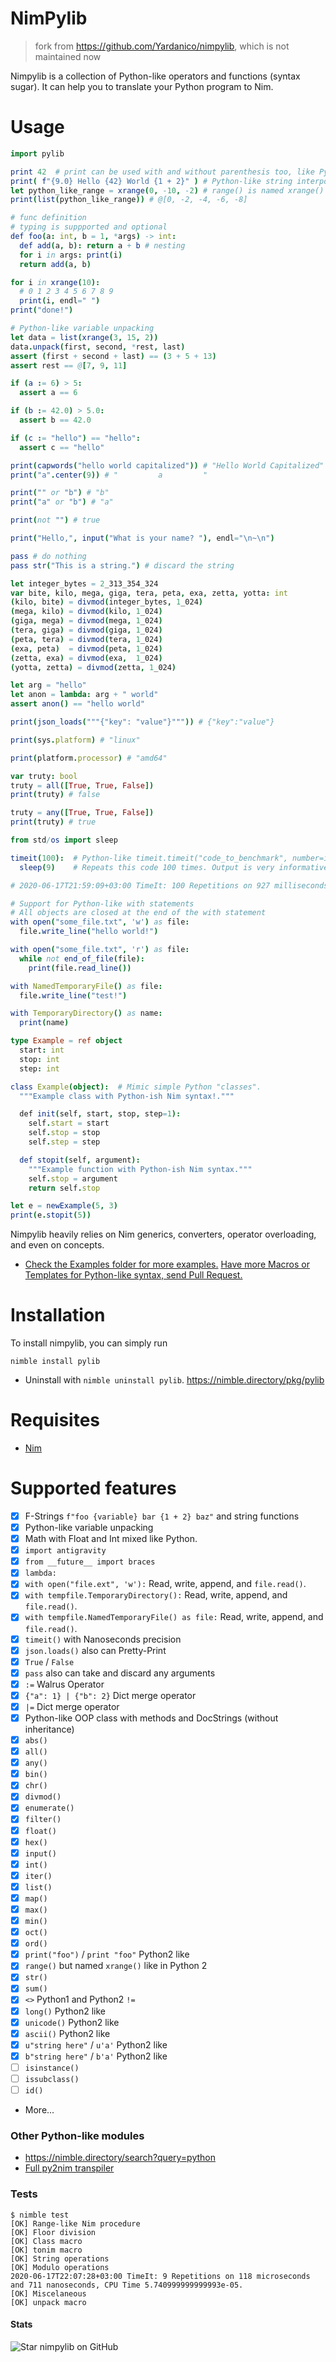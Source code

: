 # NimPylib

> fork from https://github.com/Yardanico/nimpylib, which is not maintained now

Nimpylib is a collection of Python-like operators and functions (syntax sugar).
It can help you to translate your Python program to Nim.


# Usage

```nim
import pylib

print 42  # print can be used with and without parenthesis too, like Python2.
print( f"{9.0} Hello {42} World {1 + 2}" ) # Python-like string interpolation
let python_like_range = xrange(0, -10, -2) # range() is named xrange() like Python2
print(list(python_like_range)) # @[0, -2, -4, -6, -8]

# func definition
# typing is suppported and optional
def foo(a: int, b = 1, *args) -> int:
  def add(a, b): return a + b # nesting
  for i in args: print(i)
  return add(a, b)

for i in xrange(10):
  # 0 1 2 3 4 5 6 7 8 9
  print(i, endl=" ")
print("done!")

# Python-like variable unpacking
let data = list(xrange(3, 15, 2))
data.unpack(first, second, *rest, last)
assert (first + second + last) == (3 + 5 + 13)
assert rest == @[7, 9, 11]

if (a := 6) > 5:
  assert a == 6

if (b := 42.0) > 5.0:
  assert b == 42.0

if (c := "hello") == "hello":
  assert c == "hello"

print(capwords("hello world capitalized")) # "Hello World Capitalized"
print("a".center(9)) # "         a         "

print("" or "b") # "b"
print("a" or "b") # "a"

print(not "") # true

print("Hello,", input("What is your name? "), endl="\n~\n")

pass # do nothing
pass str("This is a string.") # discard the string

let integer_bytes = 2_313_354_324
var bite, kilo, mega, giga, tera, peta, exa, zetta, yotta: int
(kilo, bite) = divmod(integer_bytes, 1_024)
(mega, kilo) = divmod(kilo, 1_024)
(giga, mega) = divmod(mega, 1_024)
(tera, giga) = divmod(giga, 1_024)
(peta, tera) = divmod(tera, 1_024)
(exa, peta)  = divmod(peta, 1_024)
(zetta, exa) = divmod(exa,  1_024)
(yotta, zetta) = divmod(zetta, 1_024)

let arg = "hello"
let anon = lambda: arg + " world"
assert anon() == "hello world"

print(json_loads("""{"key": "value"}""")) # {"key":"value"}

print(sys.platform) # "linux"

print(platform.processor) # "amd64"

var truty: bool
truty = all([True, True, False])
print(truty) # false

truty = any([True, True, False])
print(truty) # true

from std/os import sleep

timeit(100):  # Python-like timeit.timeit("code_to_benchmark", number=int)
  sleep(9)    # Repeats this code 100 times. Output is very informative.

# 2020-06-17T21:59:09+03:00 TimeIt: 100 Repetitions on 927 milliseconds, 704 microseconds, and 816 nanoseconds, CPU Time 0.0007382400000000003.

# Support for Python-like with statements
# All objects are closed at the end of the with statement
with open("some_file.txt", 'w') as file:
  file.write_line("hello world!")

with open("some_file.txt", 'r') as file:
  while not end_of_file(file):
    print(file.read_line())

with NamedTemporaryFile() as file:
  file.write_line("test!")

with TemporaryDirectory() as name:
  print(name)

type Example = ref object
  start: int
  stop: int
  step: int

class Example(object):  # Mimic simple Python "classes".
  """Example class with Python-ish Nim syntax!."""

  def init(self, start, stop, step=1):
    self.start = start
    self.stop = stop
    self.step = step

  def stopit(self, argument):
    """Example function with Python-ish Nim syntax."""
    self.stop = argument
    return self.stop

let e = newExample(5, 3)
print(e.stopit(5))
```

Nimpylib heavily relies on Nim generics, converters, operator overloading, and even on concepts.

- [Check the Examples folder for more examples.](https://github.com/Yardanico/nimpylib/tree/master/examples)
[Have more Macros or Templates for Python-like syntax, send Pull Request.](https://github.com/Yardanico/nimpylib/pulls)


# Installation

To install nimpylib, you can simply run
```
nimble install pylib
```

- Uninstall with `nimble uninstall pylib`. https://nimble.directory/pkg/pylib


# Requisites

- [Nim](https://nim-lang.org)


# Supported features

- [x] F-Strings `f"foo {variable} bar {1 + 2} baz"` and string functions
- [x] Python-like variable unpacking
- [x] Math with Float and Int mixed like Python.
- [x] `import antigravity`
- [x] `from __future__ import braces`
- [x] `lambda:`
- [x] `with open("file.ext", 'w'):` Read, write, append, and `file.read()`.
- [x] `with tempfile.TemporaryDirectory():` Read, write, append, and `file.read()`.
- [x] `with tempfile.NamedTemporaryFile() as file:` Read, write, append, and `file.read()`.
- [x] `timeit()` with Nanoseconds precision
- [x] `json.loads()` also can Pretty-Print
- [x] `True` / `False`
- [x] `pass` also can take and discard any arguments
- [x] `:=` Walrus Operator
- [x] `{"a": 1} | {"b": 2}` Dict merge operator
- [x] `|=` Dict merge operator
- [x] Python-like OOP class with methods and DocStrings (without inheritance)
- [x] `abs()`
- [x] `all()`
- [x] `any()`
- [x] `bin()`
- [x] `chr()`
- [x] `divmod()`
- [x] `enumerate()`
- [x] `filter()`
- [x] `float()`
- [x] `hex()`
- [x] `input()`
- [x] `int()`
- [x] `iter()`
- [x] `list()`
- [x] `map()`
- [x] `max()`
- [x] `min()`
- [x] `oct()`
- [x] `ord()`
- [x] `print("foo")` / `print "foo"` Python2 like
- [x] `range()` but named `xrange()` like in Python 2
- [x] `str()`
- [x] `sum()`
- [x] `<>` Python1 and Python2 `!=`
- [x] `long()` Python2 like
- [x] `unicode()` Python2 like
- [x] `ascii()` Python2 like
- [x] `u"string here"` / `u'a'` Python2 like
- [x] `b"string here"` / `b'a'` Python2 like
- [ ] `isinstance()`
- [ ] `issubclass()`
- [ ] `id()`
- More...


### Other Python-like modules

- https://nimble.directory/search?query=python
- [Full py2nim transpiler](https://github.com/metacraft-labs/py2nim)


### Tests

```console
$ nimble test
[OK] Range-like Nim procedure
[OK] Floor division
[OK] Class macro
[OK] tonim macro
[OK] String operations
[OK] Modulo operations
2020-06-17T22:07:28+03:00 TimeIt: 9 Repetitions on 118 microseconds and 711 nanoseconds, CPU Time 5.740999999999993e-05.
[OK] Miscelaneous
[OK] unpack macro
```


#### Stats

![Star nimpylib on GitHub](https://starchart.cc/Yardanico/nimpylib.svg "Star NimPylib on GitHub!")
